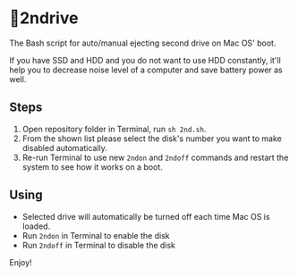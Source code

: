 # 🦉2ndrive
The Bash script for auto/manual ejecting second drive on Mac OS' boot.

If you have SSD and HDD and you do not want to use HDD constantly, it'll help you to decrease noise level of a computer and save battery power as well.

## Steps
1. Open repository folder in Terminal, run `sh 2nd.sh`. 
2. From the shown list please select the disk's number you want to make disabled automatically.
3. Re-run Terminal to use new `2ndon` and `2ndoff` commands and restart the system to see how it works on a boot.

## Using
- Selected drive will automatically be turned off each time Mac OS is loaded.
- Run `2ndon` in Terminal to enable the disk
- Run `2ndoff` in Terminal to disable the disk

Enjoy!
